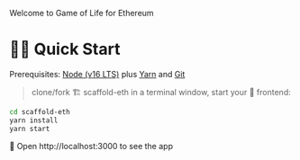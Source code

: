 Welcome to Game of Life for Ethereum


# 🏄‍♂️ Quick Start

Prerequisites: [Node (v16 LTS)](https://nodejs.org/en/download/) plus [Yarn](https://classic.yarnpkg.com/en/docs/install/) and [Git](https://git-scm.com/downloads)

> clone/fork 🏗 scaffold-eth
> in a terminal window, start your 📱 frontend:

```bash
cd scaffold-eth
yarn install
yarn start
```

📱 Open http://localhost:3000 to see the app